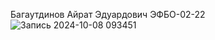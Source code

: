 Багаутдинов Айрат Эдуардович ЭФБО-02-22![Запись 2024-10-08 093451](https://github.com/user-attachments/assets/45d22b71-40e9-4445-b23b-b11dcc3d8b3f)
